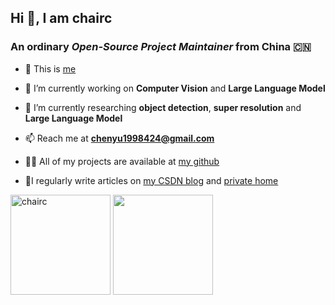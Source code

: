 ## Hi 👋, I am chairc

### An ordinary *Open-Source Project Maintainer* from China :cn:  

- 👻 This is [me](https://chairc.github.io/)

- 🔭 I’m currently working on **Computer Vision** and **Large Language Model**

- 🌱 I’m currently researching **object detection**, **super resolution** and **Large Language Model**

- 📫 Reach me at **chenyu1998424@gmail.com**

- 👨‍💻 All of my projects are available at [my github](https://github.com/chairc?tab=repositories)

- 📝I regularly write articles on [my CSDN blog](https://blog.csdn.net/qq_43226466) and [private home](https://chairc.cn)



<div> 
  <img height="160px"  src="https://github-readme-stats.vercel.app/api?username=chairc&show_icons=true&theme=transparent" alt="chairc" />
  <img height="160px" src="https://github-readme-stats.vercel.app/api/top-langs/?username=chairc&layout=compact&hide=c%2B%2B,cmake&theme=transparent" art="Top Langs" />
</div>
